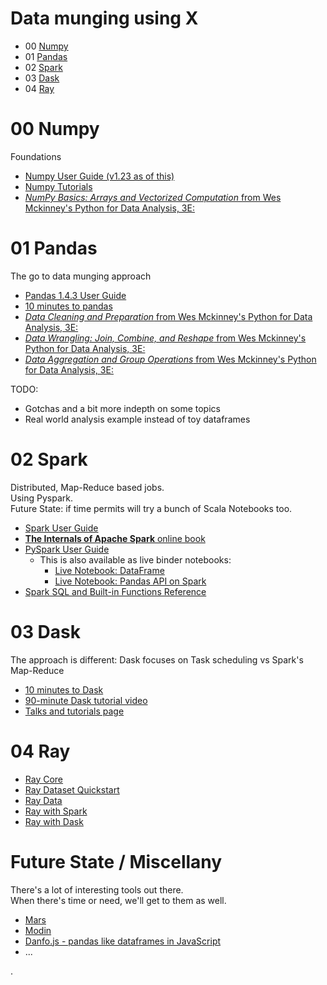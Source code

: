# Data munging using **X**
* 00 [Numpy](https://numpy.org/doc/stable/user/index.html)
* 01 [Pandas](https://pandas.pydata.org/pandas-docs/stable/user_guide/index.html)
* 02 [Spark](https://spark.apache.org/docs/latest/api/python/user_guide/index.html)
* 03 [Dask](https://docs.dask.org/en/stable/10-minutes-to-dask.html)
* 04 [Ray](https://www.ray.io/)


# 00 Numpy

Foundations  
* [Numpy User Guide (v1.23 as of this)](https://numpy.org/doc/stable/user/index.html#user)  
* [Numpy Tutorials](https://numpy.org/numpy-tutorials/features.html)  
* [_NumPy Basics: Arrays and Vectorized Computation_ from Wes Mckinney's Python for Data Analysis, 3E:](https://wesmckinney.com/book/numpy-basics.html)  


# 01 Pandas

The go to data munging approach  
* [Pandas 1.4.3 User Guide](https://pandas.pydata.org/pandas-docs/stable/user_guide/index.html)
* [10 minutes to pandas](https://pandas.pydata.org/pandas-docs/stable/user_guide/10min.html)
* [_Data Cleaning and Preparation_ from Wes Mckinney's Python for Data Analysis, 3E:](https://wesmckinney.com/book/data-cleaning.html)  
* [_Data Wrangling: Join, Combine, and Reshape_ from Wes Mckinney's Python for Data Analysis, 3E:](https://wesmckinney.com/book/data-wrangling.html)  
* [_Data Aggregation and Group Operations_ from Wes Mckinney's Python for Data Analysis, 3E:](https://wesmckinney.com/book/data-aggregation.html)  


TODO:
* Gotchas and a bit more indepth on some topics
* Real world analysis example instead of toy dataframes


# 02 Spark

Distributed, Map-Reduce based jobs.  
Using Pyspark.  
Future State: if time permits will try a bunch of Scala Notebooks too.  
* [Spark User Guide](https://spark.apache.org/docs/latest/api/python/user_guide/index.html)
* [**The Internals of Apache Spark** online book](https://books.japila.pl/apache-spark-internals/overview/)
* [PySpark User Guide](https://spark.apache.org/docs/latest/api/python/user_guide/index.html)
	* This is also available as live binder notebooks:
		* [Live Notebook: DataFrame](https://mybinder.org/v2/gh/apache/spark/f74867bddf?filepath=python%2Fdocs%2Fsource%2Fgetting_started%2Fquickstart_df.ipynb)
		* [Live Notebook: Pandas API on Spark](https://mybinder.org/v2/gh/apache/spark/f74867bddf?filepath=python%2Fdocs%2Fsource%2Fgetting_started%2Fquickstart_ps.ipynb)
* [Spark SQL and Built-in Functions Reference](https://spark.apache.org/docs/latest/api/sql/index.html)


# 03 Dask

The approach is different: Dask focuses on Task scheduling vs Spark's Map-Reduce  
* [10 minutes to Dask](https://docs.dask.org/en/stable/10-minutes-to-dask.html)
* [90-minute Dask tutorial video](https://www.youtube.com/watch?v=_u0OQm9qf_A)
* [Talks and tutorials page](https://docs.dask.org/en/latest/presentations.html)


# 04 Ray

* [Ray Core](https://docs.ray.io/en/latest/ray-core/user-guide.html)
* [Ray Dataset Quickstart](https://docs.ray.io/en/latest/data/getting-started.html#datasets-getting-started)
* [Ray Data](https://docs.ray.io/en/latest/data/user-guide.html)
* [Ray with Spark](https://github.com/oap-project/raydp)
* [Ray with Dask]()


# Future State / Miscellany
There's a lot of interesting tools out there.  
When there's time or need, we'll get to them as well.  
* [Mars](https://docs.pymars.org/en/latest/)
* [Modin](https://github.com/modin-project/modin)
* [Danfo.js - pandas like dataframes in JavaScript](https://danfo.jsdata.org/)
* ...  



.  
